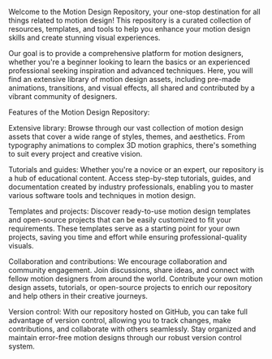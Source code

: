 
Welcome to the Motion Design Repository, your one-stop destination for all things related to motion design! This repository is a curated collection of resources, templates, and tools to help you enhance your motion design skills and create stunning visual experiences.

Our goal is to provide a comprehensive platform for motion designers, whether you're a beginner looking to learn the basics or an experienced professional seeking inspiration and advanced techniques. Here, you will find an extensive library of motion design assets, including pre-made animations, transitions, and visual effects, all shared and contributed by a vibrant community of designers.

Features of the Motion Design Repository:

Extensive library: Browse through our vast collection of motion design assets that cover a wide range of styles, themes, and aesthetics. From typography animations to complex 3D motion graphics, there's something to suit every project and creative vision.

Tutorials and guides: Whether you're a novice or an expert, our repository is a hub of educational content. Access step-by-step tutorials, guides, and documentation created by industry professionals, enabling you to master various software tools and techniques in motion design.

Templates and projects: Discover ready-to-use motion design templates and open-source projects that can be easily customized to fit your requirements. These templates serve as a starting point for your own projects, saving you time and effort while ensuring professional-quality visuals.

Collaboration and contributions: We encourage collaboration and community engagement. Join discussions, share ideas, and connect with fellow motion designers from around the world. Contribute your own motion design assets, tutorials, or open-source projects to enrich our repository and help others in their creative journeys.

Version control: With our repository hosted on GitHub, you can take full advantage of version control, allowing you to track changes, make contributions, and collaborate with others seamlessly. Stay organized and maintain error-free motion designs through our robust version control system.
